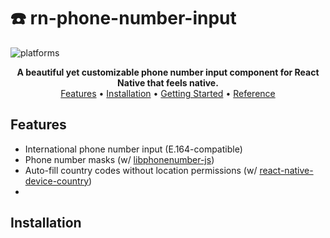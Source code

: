 # ☎️ rn-phone-number-input
![platforms](https://img.shields.io/badge/platforms-Android%20%7C%20iOS-brightgreen.svg?style=flat-square&colorB=191A17)

<div align="center">
<b>A beautiful yet customizable phone number input component for React Native that feels native.</b>
<br/>
<a href="#Features">Features</a> • <a href="#Installation">Installation</a> • <a href="#Getting Started">Getting Started</a> • <a href="#Reference">Reference</a> 
</div>

## Features
* International phone number input (E.164-compatible)
* Phone number masks (w/ [libphonenumber-js](https://github.com/catamphetamine/libphonenumber-js))
* Auto-fill country codes without location permissions (w/ [react-native-device-country](
react-native-device-country))
* 

## Installation

